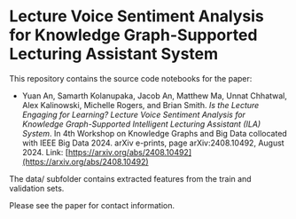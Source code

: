 # Lecture Voice Sentiment Analysis for Knowledge Graph-Supported Lecturing Assistant System

This repository contains the source code notebooks for the paper: 

- Yuan An, Samarth Kolanupaka, Jacob An, Matthew Ma, Unnat Chhatwal, Alex Kalinowski, Michelle Rogers, and Brian Smith. *Is the Lecture Engaging for Learning? Lecture Voice Sentiment Analysis for Knowledge Graph-Supported Intelligent Lecturing Assistant (ILA) System*. In 4th Workshop on Knowledge Graphs and Big Data collocated with IEEE Big Data 2024. arXiv e-prints, page arXiv:2408.10492, August 2024. Link: [https://arxiv.org/abs/2408.10492](https://arxiv.org/abs/2408.10492)
  
The data/ subfolder contains extracted features from the train and validation sets.

Please see the paper for contact information. 
